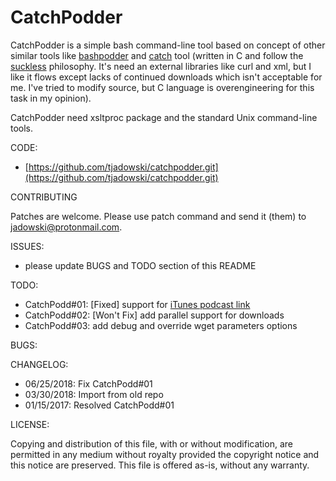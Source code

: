 # CatchPodder

CatchPodder is a simple bash command-line tool based on concept of other similar
tools like [bashpodder](http://lincgeek.org/bashpodder) and
[catch](https://github.com/duffey/catch) tool \(written in C and follow the
[suckless](http://suckless.org) philosophy. It's need an external libraries like
curl and xml, but I like it flows except lacks of continued downloads which
isn't acceptable for me. I've tried to modify source, but C language is
overengineering for this task in my opinion\).

CatchPodder need xsltproc package and the standard Unix command-line tools.

CODE:

- [https://github.com/tjadowski/catchpodder.git](https://github.com/tjadowski/catchpodder.git)

CONTRIBUTING

Patches are welcome. Please use patch command and send it (them) to [jadowski@protonmail.com](mailto:jadowski@protonmail.com).

ISSUES:

- please update BUGS and TODO section of this README

TODO:

- CatchPodd#01: [Fixed] support for [iTunes podcast link](http://superuser.com/questions/78415/get-rss-feed-from-itunes-podcast-links)
- CatchPodd#02: [Won't Fix] add parallel support for downloads
- CatchPodd#03: add debug and override wget parameters options

BUGS:

CHANGELOG:

- 06/25/2018: Fix CatchPodd#01
- 03/30/2018: Import from old repo
- 01/15/2017: Resolved CatchPodd#01

LICENSE:

 Copying and distribution of this file, with or without modification,
 are permitted in any medium without royalty provided the copyright
 notice and this notice are preserved.  This file is offered as-is,
 without any warranty.
